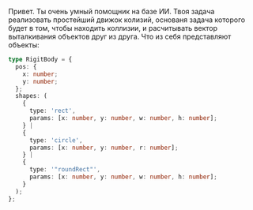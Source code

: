 Привет. Ты очень умный помощник на базе ИИ. Твоя задача реализовать простейший движок колизий, основаня задача которого будет в том, чтобы находить коллизии, и расчитывать вектор выталкивания объектов друг из друга. Что из себя представляют объекты:

```ts
type RigitBody = {
  pos: {
    x: number;
    y: number;
  };
  shapes: (
    {
      type: 'rect',
      params: [x: number, y: number, w: number, h: number];
    } |
    {
      type: 'circle',
      params: [x: number, y: number, r: number];
    } |
    {
      type: '"roundRect"',
      params: [x: number, y: number, w: number, h: number];
    }
  );
};
```

